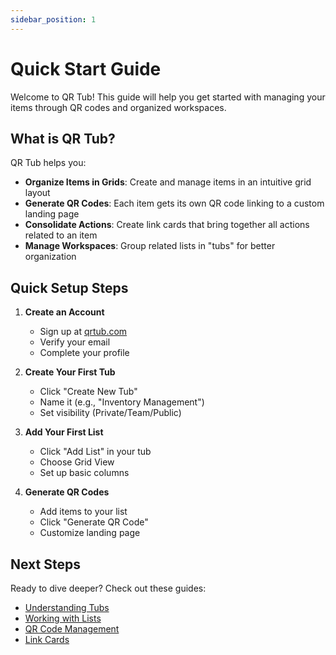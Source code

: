 ```yaml
---
sidebar_position: 1
---
```


# Quick Start Guide

Welcome to QR Tub! This guide will help you get started with managing your items through QR codes and organized workspaces.

## What is QR Tub?

QR Tub helps you:
- **Organize Items in Grids**: Create and manage items in an intuitive grid layout
- **Generate QR Codes**: Each item gets its own QR code linking to a custom landing page
- **Consolidate Actions**: Create link cards that bring together all actions related to an item
- **Manage Workspaces**: Group related lists in "tubs" for better organization

## Quick Setup Steps

1. **Create an Account**
   - Sign up at [qrtub.com](https://qrtub.com)
   - Verify your email
   - Complete your profile

2. **Create Your First Tub**
   - Click "Create New Tub"
   - Name it (e.g., "Inventory Management")
   - Set visibility (Private/Team/Public)

3. **Add Your First List**
   - Click "Add List" in your tub
   - Choose Grid View
   - Set up basic columns

4. **Generate QR Codes**
   - Add items to your list
   - Click "Generate QR Code"
   - Customize landing page

## Next Steps

Ready to dive deeper? Check out these guides:
- [Understanding Tubs](../core-concepts/tubs)
- [Working with Lists](../core-concepts/lists)
- [QR Code Management](../core-concepts/qr-codes)
- [Link Cards](../core-concepts/link-cards) 